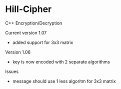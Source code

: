 # Hill-Cipher
C++ Encryption/Decryption

Current version 1.07
- added support for 3x3 matrix

Version 1.06
- key is now encoded with 2 separate algorithms

Issues
- message should use 1 less algoritm for 3x3 matrix
